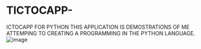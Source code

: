 # TICTOCAPP-
ICTOCAPP FOR PYTHON
 THIS APPLICATION IS DEMOSTRATIONS  OF ME ATTEMPING TO CREATING A PROGRAMMING IN THE PYTHON LANGUAGE.
![image](https://github.com/user-attachments/assets/cb17b31b-fb23-41aa-94fb-91aa4b3a5e5a)

